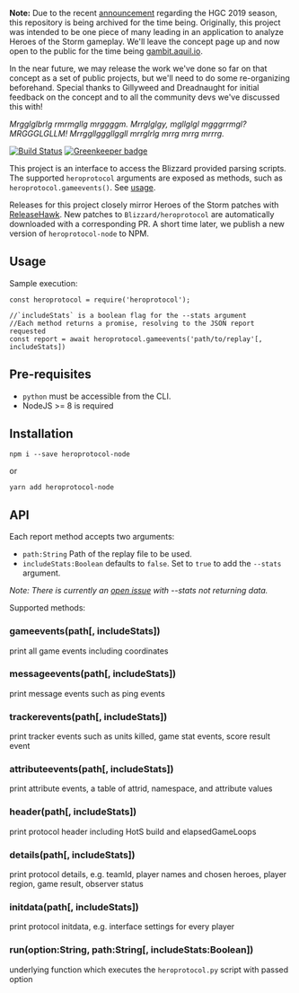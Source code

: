 __Note:__ Due to the recent [announcement](https://news.blizzard.com/en-us/blizzard/22833558/heroes-of-the-storm-news) regarding the HGC 2019 season, this repository is being archived for the time being. Originally,
this project was intended to be one piece of many leading in an application to analyze Heroes of the Storm gameplay. We'll leave the concept
page up and now open to the public for the time being [gambit.aquil.io](https://gambit.aquil.io).

In the near future, we may release the work we've done so far on that concept as a set of public projects, but we'll need to do some re-organizing
beforehand. Special thanks to Gillyweed and Dreadnaught for initial feedback on the concept and to all the community devs we've discussed this
with!

_Mrgglglbrlg rmrmgllg mrggggm. Mrrglglgy, mgllglgl mgggrrmgl? MRGGGLGLLM! Mrrggllgggllggll mrrglrlg mrrg mrrg mrrrg._

[![Build Status](https://travis-ci.org/Aquilio/heroprotocol-node.svg?branch=master)](https://travis-ci.org/Aquilio/heroprotocol-node)
[![Greenkeeper badge](https://badges.greenkeeper.io/Aquilio/heroprotocol-node.svg)](https://greenkeeper.io/)

This project is an interface to access the Blizzard provided parsing scripts. The supported `heroprotocol` arguments are exposed as methods, such as `heroprotocol.gameevents()`. See [usage](#usage).

Releases for this project closely mirror Heroes of the Storm patches with
[ReleaseHawk](https://github.com/Aquilio/releasehawk). New patches to `Blizzard/heroprotocol` are automatically downloaded with a corresponding PR. A short time later, we publish a new version of `heroprotocol-node` to NPM.

## Usage

Sample execution:

```
const heroprotocol = require('heroprotocol');

//`includeStats` is a boolean flag for the --stats argument
//Each method returns a promise, resolving to the JSON report requested
const report = await heroprotocol.gameevents('path/to/replay'[, includeStats])
```

## Pre-requisites

- `python` must be accessible from the CLI.
- NodeJS >= 8 is required

## Installation

`npm i --save heroprotocol-node`

or

`yarn add heroprotocol-node`

## API

Each report method accepts two arguments:

- `path:String` Path of the replay file to be used.
- `includeStats:Boolean` defaults to `false`. Set to `true` to add the `--stats` argument.

_Note: There is currently an [open issue](https://github.com/Blizzard/heroprotocol/issues/64) with --stats not returning data._

Supported methods:

### gameevents(path[, includeStats])

print all game events including coordinates

### messageevents(path[, includeStats])

print message events such as ping events

### trackerevents(path[, includeStats])

print tracker events such as units killed, game stat events, score result event

### attributeevents(path[, includeStats])

print attribute events, a table of attrid, namespace, and attribute values

### header(path[, includeStats])

print protocol header including HotS build and elapsedGameLoops

### details(path[, includeStats])

print protocol details, e.g. teamId, player names and chosen heroes, player region, game result, observer status

### initdata(path[, includeStats])

print protocol initdata, e.g. interface settings for every player

### run(option:String, path:String[, includeStats:Boolean])

underlying function which executes the `heroprotocol.py` script with passed option
